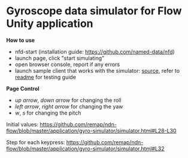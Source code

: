 Gyroscope data simulator for Flow Unity application
=========================================

**How to use**

* nfd-start (installation guide: https://github.com/named-data/nfd)
* launch page, click "start simulating"
* open browser console, report if any errors 
* launch sample client that works with the simulator: [source](https://github.com/remap/ndn-flow/blob/master/framework/ndn_iot_dot_net/examples/test-sequential-consumer.cs), refer to [readme](https://github.com/remap/ndn-flow/tree/master/framework/ndn_iot_dot_net) for testing guide 

**Page Control** 

* _up arrow_, _down arrow_ for changing the roll
* _left arrow_, _right arrow_ for changing the yaw
* _w_, _s_ for changing the pitch

Initial values: https://github.com/remap/ndn-flow/blob/master/application/gyro-simulator/simulator.html#L28-L30

Step for each keypress: https://github.com/remap/ndn-flow/blob/master/application/gyro-simulator/simulator.html#L32